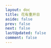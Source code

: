 ```yaml
---
layout: doc
title: 花有重开日
aside: false
prev: false
next: false
lastUpdated: false
comment: false
---
```

<category/>